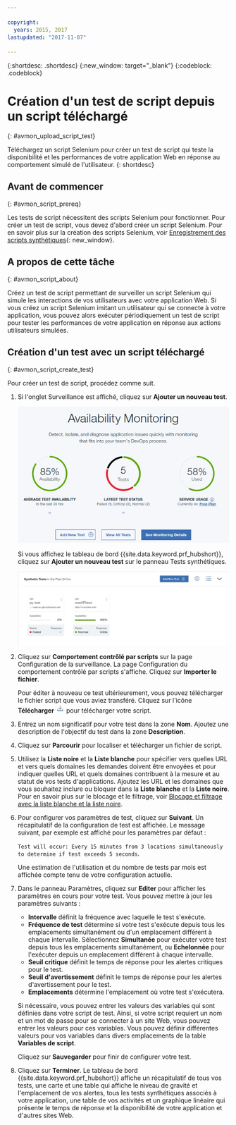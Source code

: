 ```yaml
---

copyright:
  years: 2015, 2017
lastupdated: "2017-11-07"

---
```


{:shortdesc: .shortdesc}
{:new_window: target="_blank"}
{:codeblock: .codeblock}

# Création d'un test de script depuis un script téléchargé
{: #avmon_upload_script_test}

Téléchargez un script Selenium pour créer un test de script qui teste la disponibilité et les performances de votre application Web en réponse au comportement simulé de l'utilisateur.
{: shortdesc}

## Avant de commencer
{: #avmon_script_prereq}

Les tests de script nécessitent des scripts Selenium pour fonctionner. Pour créer un test de script, vous devez d'abord créer un script Selenium. Pour en savoir plus sur la création des scripts Selenium, voir [Enregistrement des scripts synthétiques](http://www.ibm.com/support/knowledgecenter/SSMKFH/com.ibm.apmaas.doc/install/admin_syn_record_script.htm "(ouvre un nouvel onglet ou une fenêtre)"){: new_window}.

## A propos de cette tâche
{: #avmon_script_about}

Créez un test de script permettant de surveiller un script Selenium qui simule les interactions de vos utilisateurs avec votre application Web. Si vous créez un script Selenium imitant un
utilisateur qui se connecte à votre application, vous pouvez alors exécuter périodiquement un test de script pour tester les performances de votre application en réponse aux actions utilisateurs
simulées. 

## Création d'un test avec un script téléchargé
{: #avmon_script_create_test}

Pour créer un test de script, procédez comme suit.

1.  Si l'onglet Surveillance est affiché, cliquez sur **Ajouter un nouveau test**.

    ![Onglet Surveillance de votre application Cloud Foundry.](images/avmon_tab.png)

    Si vous affichez le tableau de bord {{site.data.keyword.prf_hubshort}}, cliquez sur **Ajouter un nouveau test** sur le panneau Tests synthétiques.

    ![Bouton Ajouter un nouveau test sur le panneau Tests synthétiques.](images/syn_tests_pane.jpg)

2.  Cliquez sur **Comportement contrôlé par scripts** sur la page Configuration de la surveillance. La page Configuration du comportement contrôlé par scripts s'affiche. Cliquez sur **Importer le fichier**.

    Pour éditer à nouveau ce test ultérieurement, vous pouvez télécharger le fichier script que vous aviez transféré. Cliquez sur l'icône **Télécharger** ![Icône Télécharger](images/download_icn_white_smll.jpg) pour télécharger votre script.

3.  Entrez un nom significatif pour votre test dans la zone **Nom**. Ajoutez une description de l'objectif du test dans la zone **Description**.
4.  Cliquez sur **Parcourir** pour localiser et télécharger un fichier de script.
5.  Utilisez la **Liste noire** et la **Liste blanche** pour spécifier vers quelles URL et vers quels domaines les demandes doivent être envoyées et pour indiquer quelles URL et quels domaines contribuent à la mesure et au statut de vos tests d'applications. Ajoutez les URL et les domaines que vous souhaitez inclure ou bloquer dans la **Liste blanche** et la **Liste noire**. Pour en savoir plus sur le blocage et le filtrage, voir [Blocage et filtrage avec la liste blanche et la liste noire](avmon_whitelist_blacklist.html#avmon_whitelist_blacklist "Utilisez la liste blanche et la liste noire pour déterminer à quelles ressources les demandes doivent être envoyées et quelles ressources contribuent aux mesures et au statut de vos tests d'application. Les listes blanches et les listes noires sont uniquement disponibles pour les tests de page Web et les tests du comportement contrôlé par scripts.").
6.  Pour configurer vos paramètres de test, cliquez sur **Suivant**. Un récapitulatif de la configuration de test est affichée. Le message suivant, par exemple est affiché pour les paramètres par défaut :

    ``Test will occur: Every 15 minutes from 3 locations simultaneously to determine if test exceeds 5 seconds``.

    Une estimation de l'utilisation et du nombre de tests par mois est affichée compte tenu de votre configuration actuelle.

7.  Dans le panneau Paramètres, cliquez sur **Editer** pour afficher les paramètres en cours pour votre test. Vous pouvez mettre à jour les paramètres suivants :
    - **Intervalle** définit la fréquence avec laquelle le test s'exécute.
    - **Fréquence de test** détermine si votre test s'exécute depuis tous les emplacements simultanément ou d'un emplacement différent à chaque intervalle. Sélectionnez **Simultanée** pour exécuter votre test depuis tous les emplacements simultanément, ou **Echelonnée** pour l'exécuter depuis un emplacement différent à chaque intervalle.
    - **Seuil critique** définit le temps de réponse pour les alertes critiques pour le test.
    - **Seuil d'avertissement** définit le temps de réponse pour les alertes d'avertissement pour le test.
    - **Emplacements** détermine l'emplacement où votre test s'exécutera.

    Si nécessaire, vous pouvez entrer les valeurs des variables qui sont définies dans votre script de test. Ainsi, si votre script requiert un nom et un mot de passe pour se connecter à un site Web, vous pouvez entrer les valeurs pour ces variables. Vous pouvez définir différentes valeurs pour vos variables dans divers emplacements de la table **Variables de script**.

    Cliquez sur **Sauvegarder** pour finir de configurer votre test.

8.  Cliquez sur **Terminer**. Le tableau de bord {{site.data.keyword.prf_hubshort}} affiche un récapitulatif de tous vos tests, une carte et une table qui affiche le niveau de gravité et l'emplacement de vos alertes, tous les tests synthétiques associés à votre application, une table de vos activités et un graphique linéaire qui présente le temps de réponse et la disponibilité de votre application et d'autres sites Web.
